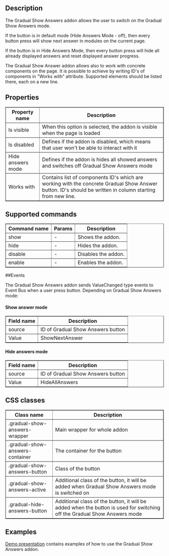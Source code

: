## Description

The Gradual Show Answers addon allows the user to switch on the Gradual Show Answers mode.

If the button is in default mode (Hide Answers Mode - off), 
then every button press will show next answer in modules on the current page.

If the button is in Hide Answers Mode, then every button press will hide all already displayed answers 
and reset displayed answer progress.

The Gradual Show Answer addon allows also to work with concrete components on the page.
It is possible to achieve by writing ID's of components in "Works with" attribute. 
Supported elements should be listed there, each on a new line.

## Properties

<table border="1">
  <tbody>
    <tr>
      <th>Property name</th>
      <th>Description</th>
    </tr>
    <tr>
        <td>Is visible</td>
        <td>When this option is selected, the addon is visible when the page is loaded</td>
    </tr>
    <tr>
        <td>Is disabled</td>
        <td>Defines if the addon is disabled, which means that user won't be able to interact with it</td>
    </tr>
    <tr>
        <td>Hide answers mode</td>
        <td>Defines if the addon is hides all showed answers and switches off Gradual Show Answers mode</td>
    </tr>
    <tr>
        <td>Works with</td>
        <td>Contains list of components ID's which are working with the concrete Gradual Show Answer button. 
        ID's should be written in column starting from new line.
    </td>
    </tr>
  </tbody>
</table>

## Supported commands

<table border='1'>
    <tbody>
        <tr>
            <th>Command name</th>
            <th>Params</th>
            <th>Description</th>
        </tr>
        <tr>
            <td>show</td>
            <td>-</td>
            <td>Shows the addon.</td>
        </tr>
        <tr>
            <td>hide</td>
            <td>-</td>
            <td>Hides the addon.</td>
        </tr>    
        <tr>
            <td>disable</td>
            <td>-</td>
            <td>Disables the addon.</td>
        </tr>    
        <tr>
            <td>enable</td>
            <td>-</td>
            <td>Enables the addon.</td>
        </tr>
    </tbody>
</table>

##Events

The Gradual Show Answers addon sends ValueChanged type events to Event Bus when a user press button.
Depending on Gradual Show Answers mode:

#### Show answer mode
<table border='1'>
    <tr>
        <th>Field name</th>
        <th>Description</th>
    </tr>
    <tr>
        <td>source</td>
        <td>ID of Gradual Show Answers button</td>
    </tr>
    <tr>
        <td>Value</td>
        <td>ShowNextAnswer</td>
    </tr>
</table>

#### Hide answers mode
<table border='1'>
    <tr>
        <th>Field name</th>
        <th>Description</th>
    </tr>
    <tr>
        <td>source</td>
        <td>ID of Gradual Show Answers button</td>
    </tr>
    <tr>
        <td>Value</td>
        <td>HideAllAnswers</td>
    </tr>
</table>

## CSS classes

<table border='1'>
    <tbody>
        <tr>
            <th>Class name</th>
            <th>Description</th> 
        </tr>
        <tr>
            <td>.gradual-show-answers-wrapper</td>
            <td>Main wrapper for whole addon</td> 
        </tr>
        <tr>
            <td>.gradual-show-answers-container</td>
            <td>The container for the button</td> 
        </tr>
        <tr>
            <td>.gradual-show-answers-button</td>
            <td>Class of the button</td> 
        </tr>
        <tr>
            <td>.gradual-show-answers-active</td>
            <td>Additional class of the button, it will be added when Gradual Show Answers mode is switched on</td> 
        </tr>        
        <tr>
            <td>.gradual-hide-answers-button</td>
            <td>Additional class of the button, it will be added when the button is used for switching off the Gradual Show Answers mode</td> 
        </tr>
    </tbody>
</table>

## Examples

[Demo presentation](/embed/5253547551227904 "Demo presentation") contains examples of how to use the Gradual Show Answers addon.
